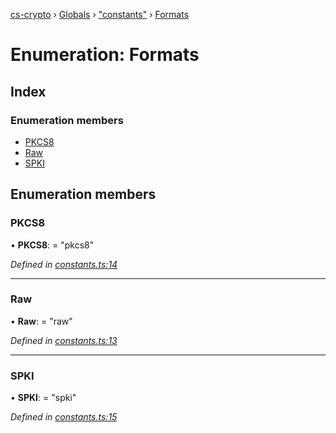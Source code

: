 [cs-crypto](../README.md) › [Globals](../globals.md) › ["constants"](../modules/_constants_.md) › [Formats](_constants_.formats.md)

# Enumeration: Formats

## Index

### Enumeration members

* [PKCS8](_constants_.formats.md#pkcs8)
* [Raw](_constants_.formats.md#raw)
* [SPKI](_constants_.formats.md#spki)

## Enumeration members

###  PKCS8

• **PKCS8**: = "pkcs8"

*Defined in [constants.ts:14](https://github.com/very-amused/CS-crypto/blob/72d9d06/src/constants.ts#L14)*

___

###  Raw

• **Raw**: = "raw"

*Defined in [constants.ts:13](https://github.com/very-amused/CS-crypto/blob/72d9d06/src/constants.ts#L13)*

___

###  SPKI

• **SPKI**: = "spki"

*Defined in [constants.ts:15](https://github.com/very-amused/CS-crypto/blob/72d9d06/src/constants.ts#L15)*
